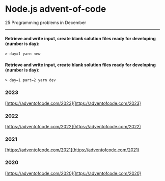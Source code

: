 # Node.js advent-of-code
25 Programming problems in December

---
#### Retrieve and write input, create blank solution files ready for developing (number is day):

    > day=1 yarn new

#### Retrieve and write input, create blank solution files ready for developing (number is day):

    > day=1 part=2 yarn dev


### 2023
[https://adventofcode.com/2023](https://adventofcode.com/2023)


### 2022
[https://adventofcode.com/2022](https://adventofcode.com/2022)


### 2021
[https://adventofcode.com/2021](https://adventofcode.com/2021)


### 2020
[https://adventofcode.com/2020](https://adventofcode.com/2020)